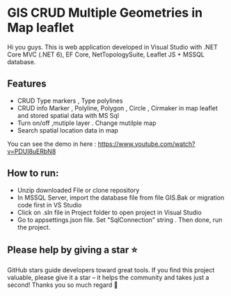 # GIS CRUD Multiple Geometries in Map leaflet

Hi you guys. This is web application developed in Visual Studio with .NET Core MVC (.NET 6), EF Core, NetTopologySuite, Leaflet JS + MSSQL database.

## Features

- CRUD Type markers , Type polylines
- CRUD info Marker , Polyline, Polygon , Circle , Cirmaker in map leaflet and stored spatial data with MS Sql
- Turn on/off ,mutiple layer . Change mutilple map
- Search spatial location data in map

You can see the demo in here : https://www.youtube.com/watch?v=PDUl8uERbN8

## How to run:
- Unzip downloaded File or clone repository
- In MSSQL Server, import the database file from file GIS.Bak or migration code first in VS Studio
- Click on .sln file in Project folder to open project in Visual Studio
- Go to appsettings.json file. Set "SqlConnection" string . Then done, run the project.

## Please help by giving a star ⭐
GitHub stars guide developers toward great tools. If you find this project valuable, please give it a star – it helps the community and takes just a second! Thanks you so much regard 🤝
